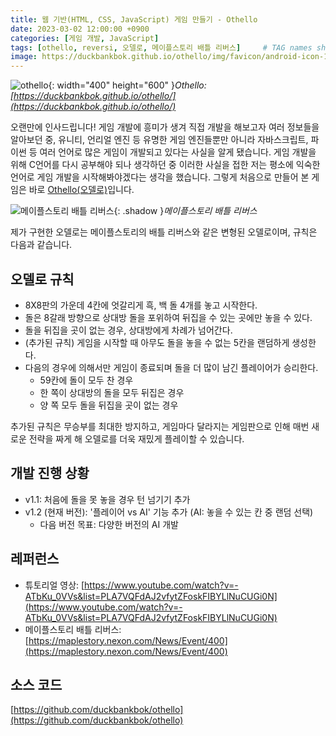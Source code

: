```yaml
---
title: 웹 기반(HTML, CSS, JavaScript) 게임 만들기 - Othello
date: 2023-03-02 12:00:00 +0900
categories: [게임 개발, JavaScript]
tags: [othello, reversi, 오델로, 메이플스토리 배틀 리버스]     # TAG names should always be lowercase
image: https://duckbankbok.github.io/othello/img/favicon/android-icon-192x192.png
---
```


![othello](https://user-images.githubusercontent.com/64826387/222368967-f96a4074-502b-454c-b593-cfb252b2d300.gif){: width="400" height="600" }_Othello: [https://duckbankbok.github.io/othello/](https://duckbankbok.github.io/othello/)_

오랜만에 인사드립니다!
게임 개발에 흥미가 생겨 직접 개발을 해보고자 여러 정보들을 알아보던 중, 유니티, 언리얼 엔진 등 유명한 게임 엔진들뿐만 아니라 자바스크립트, 파이썬 등 여러 언어로 많은 게임이 개발되고 있다는 사실을 알게 됐습니다.
게임 개발을 위해 C언어를 다시 공부해야 되나 생각하던 중 이러한 사실을 접한 저는 평소에 익숙한 언어로 게임 개발을 시작해봐야겠다는 생각을 했습니다.
그렇게 처음으로 만들어 본 게임은 바로 [Othello(오델로)](https://ko.wikipedia.org/wiki/%EC%98%A4%EB%8D%B8%EB%A1%9C)입니다.

![메이플스토리 배틀 리버스](https://user-images.githubusercontent.com/64826387/222426148-b30a3b1a-b0fb-4902-ba34-af97d8f5e709.png){: .shadow }_메이플스토리 배틀 리버스_

제가 구현한 오델로는 메이플스토리의 배틀 리버스와 같은 변형된 오델로이며, 규칙은 다음과 같습니다.

## 오델로 규칙

* 8X8판의 가운데 4칸에 엇갈리게 흑, 백 돌 4개를 놓고 시작한다.
* 돌은 8갈래 방향으로 상대방 돌을 포위하여 뒤집을 수 있는 곳에만 놓을 수 있다.
* 돌을 뒤집을 곳이 없는 경우, 상대방에게 차례가 넘어간다.
* (추가된 규칙) 게임을 시작할 때 아무도 돌을 놓을 수 없는 5칸을 랜덤하게 생성한다.
* 다음의 경우에 의해서만 게임이 종료되며 돌을 더 많이 남긴 플레이어가 승리한다.
    * 59칸에 돌이 모두 찬 경우
    * 한 쪽이 상대방의 돌을 모두 뒤집은 경우
    * 양 쪽 모두 돌을 뒤집을 곳이 없는 경우

추가된 규칙은 무승부를 최대한 방지하고, 게임마다 달라지는 게임판으로 인해 매번 새로운 전략을 짜게 해 오델로를 더욱 재밌게 플레이할 수 있습니다.

## 개발 진행 상황

* v1.1: 처음에 돌을 못 놓을 경우 턴 넘기기 추가
* v1.2 (현재 버전): '플레이어 vs AI' 기능 추가 (AI: 놓을 수 있는 칸 중 랜덤 선택)
    * 다음 버전 목표: 다양한 버전의 AI 개발

## 레퍼런스

* 튜토리얼 영상: [https://www.youtube.com/watch?v=-ATbKu_0VVs&list=PLA7VQFdAJ2vfytZFoskFIBYLlNuCUGi0N](https://www.youtube.com/watch?v=-ATbKu_0VVs&list=PLA7VQFdAJ2vfytZFoskFIBYLlNuCUGi0N)
* 메이플스토리 배틀 리버스: [https://maplestory.nexon.com/News/Event/400](https://maplestory.nexon.com/News/Event/400)

## 소스 코드

[https://github.com/duckbankbok/othello](https://github.com/duckbankbok/othello)
